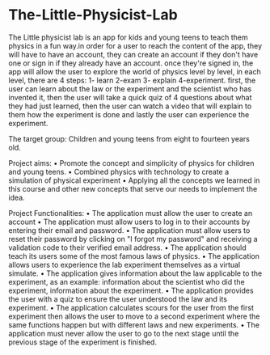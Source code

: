 # The-Little-Physicist-Lab
The Little physicist lab is an app for kids and young teens to teach them physics in a fun way.in order for a user to reach the content of the app, they will have to have an account, they can create an account if they don't have one or sign in if they already have an account.
once they're signed in, the app will allow the user
to explore the world of physics level by level, in each level, there are 4 steps:
1- learn 2-exam 3- explain 4-experiment.
first, the user can learn about the law or the experiment and the scientist who
has invented it, then the user will take a quick quiz of 4 questions about what
they had just learned, then the user can watch a video that will explain to them
how the experiment is done and lastly the user can experience the experiment.


The target group: Children and young teens from eight to fourteen years
old.



Project aims:
• Promote the concept and simplicity of physics for children and young
teens.
• Combined physics with technology to create a simulation of physical
experiment
• Applying all the concepts we learned in this course and other new concepts
that serve our needs to implement the idea.

Project Functionalities:
• The application must allow the user to create an account
• The application must allow users to log in to their accounts by entering
their email and password.
• The application must allow users to reset their password by clicking on "I
forgot my password" and receiving a validation code to their verified
email address.
• The application should teach its users some of the most famous laws of
physics.
• The application allows users to experience the lab experiment themselves
as a virtual simulate.
• The application gives information about the law applicable to the
experiment, as an example: information about the scientist who did the
experiment, information about the experiment.
• The application provides the user with a quiz to ensure the user
understood the law and its experiment.
• The application calculates scours for the user from the first experiment
then allows the user to move to a second experiment where the same
functions happen but with different laws and new experiments.
• The application must never allow the user to go to the next stage until the
previous stage of the experiment is finished.
